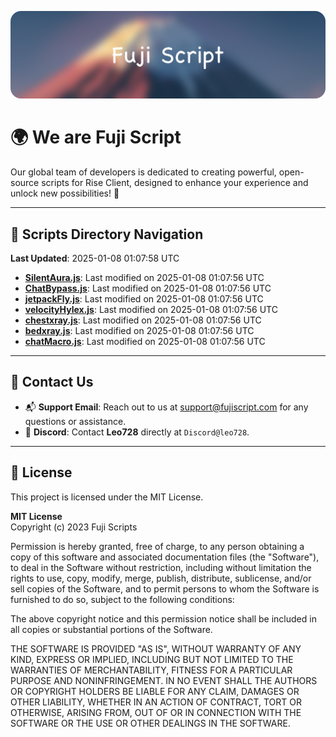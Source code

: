 ![Banner](.github/b.webp)

# 🌍 **We are Fuji Script**

Our global team of developers is dedicated to creating powerful, open-source scripts for Rise Client, designed to enhance your experience and unlock new possibilities! 🌟

---
<!-- SCRIPTS_NAVIGATION_START -->
## 📂 **Scripts Directory Navigation**

**Last Updated**: 2025-01-08 01:07:58 UTC

- **[SilentAura.js](scripts/SilentAura.js)**: Last modified on 2025-01-08 01:07:56 UTC
- **[ChatBypass.js](scripts/ChatBypass.js)**: Last modified on 2025-01-08 01:07:56 UTC
- **[jetpackFly.js](scripts/jetpackFly.js)**: Last modified on 2025-01-08 01:07:56 UTC
- **[velocityHylex.js](scripts/velocityHylex.js)**: Last modified on 2025-01-08 01:07:56 UTC
- **[chestxray.js](scripts/chestxray.js)**: Last modified on 2025-01-08 01:07:56 UTC
- **[bedxray.js](scripts/bedxray.js)**: Last modified on 2025-01-08 01:07:56 UTC
- **[chatMacro.js](scripts/chatMacro.js)**: Last modified on 2025-01-08 01:07:56 UTC

<!-- SCRIPTS_NAVIGATION_END -->

---

## 💬 **Contact Us**  
- 📬 **Support Email**: Reach out to us at [support@fujiscript.com](mailto:support@fujiscript.com) for any questions or assistance.  
- 💬 **Discord**: Contact **Leo728** directly at `Discord@leo728`.

---

## 📜 **License**

This project is licensed under the MIT License.  

**MIT License**  
Copyright (c) 2023 Fuji Scripts  

Permission is hereby granted, free of charge, to any person obtaining a copy of this software and associated documentation files (the "Software"), to deal in the Software without restriction, including without limitation the rights to use, copy, modify, merge, publish, distribute, sublicense, and/or sell copies of the Software, and to permit persons to whom the Software is furnished to do so, subject to the following conditions:  

The above copyright notice and this permission notice shall be included in all copies or substantial portions of the Software.  

THE SOFTWARE IS PROVIDED "AS IS", WITHOUT WARRANTY OF ANY KIND, EXPRESS OR IMPLIED, INCLUDING BUT NOT LIMITED TO THE WARRANTIES OF MERCHANTABILITY, FITNESS FOR A PARTICULAR PURPOSE AND NONINFRINGEMENT. IN NO EVENT SHALL THE AUTHORS OR COPYRIGHT HOLDERS BE LIABLE FOR ANY CLAIM, DAMAGES OR OTHER LIABILITY, WHETHER IN AN ACTION OF CONTRACT, TORT OR OTHERWISE, ARISING FROM, OUT OF OR IN CONNECTION WITH THE SOFTWARE OR THE USE OR OTHER DEALINGS IN THE SOFTWARE.  
